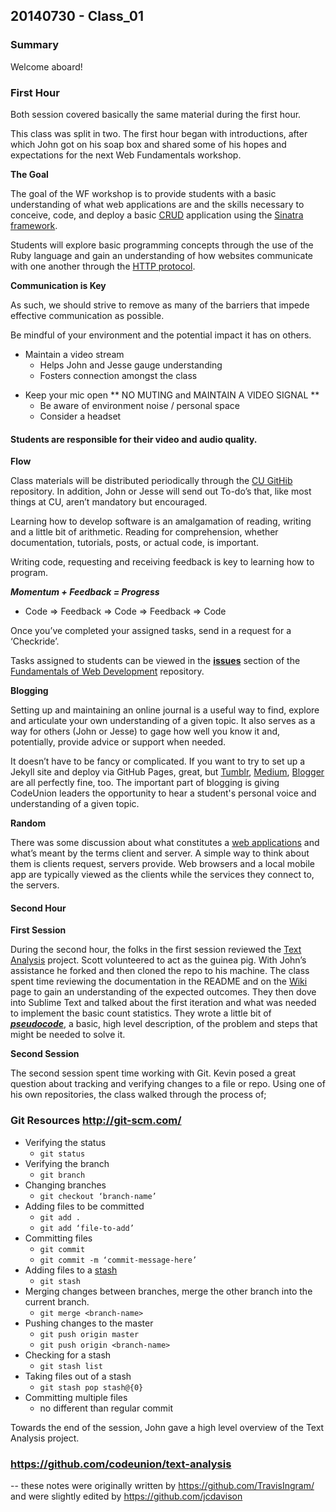 ## 20140730 - Class_01

### Summary

Welcome aboard!

### First Hour

Both session covered basically the same material during the first hour.

This class was split in two.   The first hour began with introductions, after which John got on his soap box and shared some of his hopes and expectations for the next Web Fundamentals workshop.

**The Goal**

The goal of the WF workshop is to provide students with a basic understanding of what web applications are and the skills necessary to conceive, code, and deploy a basic [CRUD](http://en.wikipedia.org/wiki/Create,_read,_update_and_delete) application using the [Sinatra framework](http://ruby.about.com/od/sinatra/a/sinatra1.htm).

Students will explore basic programming concepts through the use of the Ruby language and gain an understanding of how websites communicate with one another through the [HTTP protocol](http://en.wikipedia.org/wiki/Hypertext_Transfer_Protocol#Request_methods).

**Communication is Key**

As such, we should strive to remove as many of the barriers that impede effective communication as possible.

Be mindful of your environment and the potential impact it has on others.
* Maintain a video stream
	* Helps John and Jesse gauge understanding
	* Fosters connection amongst the class
- Keep your mic open ** NO MUTING and MAINTAIN A VIDEO SIGNAL **
	- Be aware of environment noise / personal space
	- Consider a headset

#### Students are responsible for their video and audio quality.

**Flow**

Class materials will be distributed periodically through the [CU GitHib](https://github.com/codeunion) repository. In addition, John or Jesse will send out To-do’s that, like most things at CU, aren’t mandatory but encouraged.

Learning how to develop software is an amalgamation of reading, writing and a little bit of arithmetic.  Reading for comprehension, whether documentation, tutorials, posts, or actual code, is important.

Writing code, requesting and receiving feedback is key to learning how to program.

**_Momentum + Feedback =  Progress_**
* Code => Feedback => Code => Feedback => Code

Once you’ve completed your assigned tasks, send in a request for a ‘Checkride’.

Tasks assigned to students can be viewed in the [**issues**](https://github.com/codeunion/fundamentals-of-web-development/issues) section of the [Fundamentals of Web Development](https://github.com/codeunion/fundamentals-of-web-development) repository.

**Blogging**

Setting up and maintaining an online journal is a useful way to find, explore and articulate your own understanding of a given topic.  It also serves as a way for others (John or Jesse) to gage how well you know it and, potentially, provide advice or support when needed.

It doesn’t have to be fancy or complicated.  If you want to try to set up a Jekyll site and deploy via GitHub Pages, great, but [Tumblr](https://www.tumblr.com), [Medium](https://medium.com), [Blogger](http://blogger.com) are all perfectly fine, too.  The important part of blogging is giving CodeUnion leaders the opportunity to hear a student's personal voice and understanding of a given topic.

**Random**

There was some discussion about what constitutes a [web applications](http://en.wikipedia.org/wiki/Web_application) and what’s meant by the terms client and server.  A simple way to think about them is clients request, servers provide. Web browsers and a local mobile app are typically viewed as the clients while the services they connect to, the servers.


#### Second Hour

**First Session**

During the second hour, the folks in the first session reviewed the [Text Analysis](https://github.com/codeunion/text-analysis/) project.  Scott volunteered to act as the guinea pig.  With John’s assistance he forked and then cloned the repo to his machine.  The class spent time reviewing the documentation in the README and on the [Wiki](https://github.com/codeunion/text-analysis/wiki/Iterations) page to gain an understanding of the expected outcomes.  They then dove into Sublime Text and talked about the first iteration and what was needed to implement the basic count statistics.
They wrote a little bit of [**_pseudocode_**](https://github.com/codeunion/fundamentals-of-web-development/wiki/Problem-Solving-in-Ruby), a basic, high level description, of the problem and steps that might be needed to solve it.

**Second Session**

The second session spent time working with Git.  Kevin posed a great question about tracking and verifying changes to a file or repo. Using one of his own repositories, the class walked through the process of;


### Git Resources http://git-scm.com/

* Verifying the status
	* `git status`
* Verifying the branch
	* `git branch`
* Changing branches
	* `git checkout ‘branch-name’`
* Adding files to be committed
	* `git add .`
	* `git add ‘file-to-add’`
* Committing files
	* `git commit`
	* `git commit -m ‘commit-message-here’`
* Adding files to a [stash](http://git-scm.com/book/en/Git-Tools-Stashing)
	* `git stash`
* Merging changes between branches, merge the other branch into the current branch.
	* `git merge <branch-name>`
* Pushing changes to the master
	* `git push origin master`
	* `git push origin <branch-name>`
* Checking for a stash
	* `git stash list`
* Taking files out of a stash
	* `git stash pop stash@{0}`
* Committing multiple files
	* no different than regular commit

Towards the end of the session, John gave a high level overview of the Text Analysis project.

### https://github.com/codeunion/text-analysis


-- these notes were originally written by https://github.com/TravisIngram/ and were slightly edited by https://github.com/jcdavison
